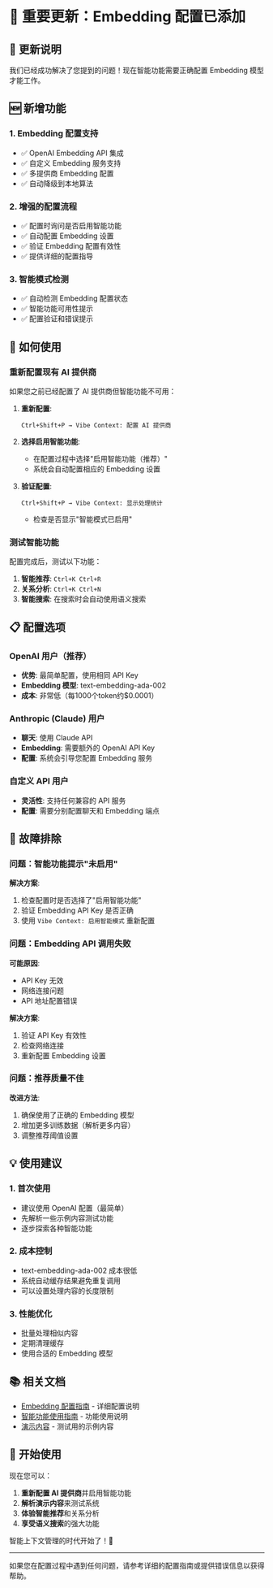# 🔄 重要更新：Embedding 配置已添加

## 📢 更新说明

我们已经成功解决了您提到的问题！现在智能功能需要正确配置 Embedding 模型才能工作。

## 🆕 新增功能

### 1. Embedding 配置支持
- ✅ OpenAI Embedding API 集成
- ✅ 自定义 Embedding 服务支持
- ✅ 多提供商 Embedding 配置
- ✅ 自动降级到本地算法

### 2. 增强的配置流程
- ✅ 配置时询问是否启用智能功能
- ✅ 自动配置 Embedding 设置
- ✅ 验证 Embedding 配置有效性
- ✅ 提供详细的配置指导

### 3. 智能模式检测
- ✅ 自动检测 Embedding 配置状态
- ✅ 智能功能可用性提示
- ✅ 配置验证和错误提示

## 🔧 如何使用

### 重新配置现有 AI 提供商

如果您之前已经配置了 AI 提供商但智能功能不可用：

1. **重新配置**:
   ```
   Ctrl+Shift+P → Vibe Context: 配置 AI 提供商
   ```

2. **选择启用智能功能**:
   - 在配置过程中选择"启用智能功能（推荐）"
   - 系统会自动配置相应的 Embedding 设置

3. **验证配置**:
   ```
   Ctrl+Shift+P → Vibe Context: 显示处理统计
   ```
   - 检查是否显示"智能模式已启用"

### 测试智能功能

配置完成后，测试以下功能：

1. **智能推荐**: `Ctrl+K Ctrl+R`
2. **关系分析**: `Ctrl+K Ctrl+N`
3. **智能搜索**: 在搜索时会自动使用语义搜索

## 📋 配置选项

### OpenAI 用户（推荐）
- **优势**: 最简单配置，使用相同 API Key
- **Embedding 模型**: text-embedding-ada-002
- **成本**: 非常低（每1000个token约$0.0001）

### Anthropic (Claude) 用户
- **聊天**: 使用 Claude API
- **Embedding**: 需要额外的 OpenAI API Key
- **配置**: 系统会引导您配置 Embedding 服务

### 自定义 API 用户
- **灵活性**: 支持任何兼容的 API 服务
- **配置**: 需要分别配置聊天和 Embedding 端点

## 🚨 故障排除

### 问题：智能功能提示"未启用"

**解决方案**:
1. 检查配置时是否选择了"启用智能功能"
2. 验证 Embedding API Key 是否正确
3. 使用 `Vibe Context: 启用智能模式` 重新配置

### 问题：Embedding API 调用失败

**可能原因**:
- API Key 无效
- 网络连接问题
- API 地址配置错误

**解决方案**:
1. 验证 API Key 有效性
2. 检查网络连接
3. 重新配置 Embedding 设置

### 问题：推荐质量不佳

**改进方法**:
1. 确保使用了正确的 Embedding 模型
2. 增加更多训练数据（解析更多内容）
3. 调整推荐阈值设置

## 💡 使用建议

### 1. 首次使用
- 建议使用 OpenAI 配置（最简单）
- 先解析一些示例内容测试功能
- 逐步探索各种智能功能

### 2. 成本控制
- text-embedding-ada-002 成本很低
- 系统自动缓存结果避免重复调用
- 可以设置处理内容的长度限制

### 3. 性能优化
- 批量处理相似内容
- 定期清理缓存
- 使用合适的 Embedding 模型

## 📚 相关文档

- [Embedding 配置指南](EMBEDDING_CONFIGURATION_GUIDE.md) - 详细配置说明
- [智能功能使用指南](INTELLIGENT_FEATURES_GUIDE.md) - 功能使用说明
- [演示内容](DEMO_INTELLIGENT_SYSTEM.md) - 测试用的示例内容

## 🎉 开始使用

现在您可以：

1. **重新配置 AI 提供商**并启用智能功能
2. **解析演示内容**来测试系统
3. **体验智能推荐**和关系分析
4. **享受语义搜索**的强大功能

智能上下文管理的时代开始了！🚀

---

如果您在配置过程中遇到任何问题，请参考详细的配置指南或提供错误信息以获得帮助。